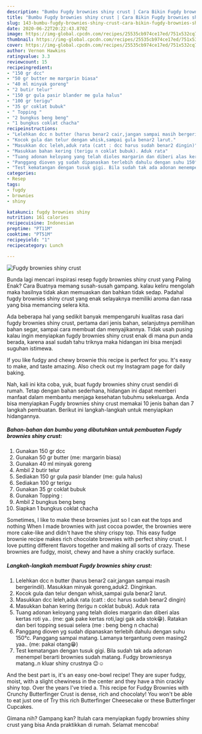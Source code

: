 ```yaml
---
description: "Bumbu Fugdy brownies shiny crust | Cara Bikin Fugdy brownies shiny crust Yang Sempurna"
title: "Bumbu Fugdy brownies shiny crust | Cara Bikin Fugdy brownies shiny crust Yang Sempurna"
slug: 143-bumbu-fugdy-brownies-shiny-crust-cara-bikin-fugdy-brownies-shiny-crust-yang-sempurna
date: 2020-06-22T20:22:43.870Z
image: https://img-global.cpcdn.com/recipes/25535cb974ce17ed/751x532cq70/fugdy-brownies-shiny-crust-foto-resep-utama.jpg
thumbnail: https://img-global.cpcdn.com/recipes/25535cb974ce17ed/751x532cq70/fugdy-brownies-shiny-crust-foto-resep-utama.jpg
cover: https://img-global.cpcdn.com/recipes/25535cb974ce17ed/751x532cq70/fugdy-brownies-shiny-crust-foto-resep-utama.jpg
author: Vernon Hawkins
ratingvalue: 3.3
reviewcount: 15
recipeingredient:
- "150 gr dcc"
- "50 gr butter me margarin biasa"
- "40 ml minyak goreng"
- "2 butir telur"
- "150 gr gula pasir blander me gula halus"
- "100 gr terigu"
- "35 gr coklat bubuk"
- " Topping "
- "2 bungkus beng beng"
- "1 bungkus coklat chacha"
recipeinstructions:
- "Lelehkan dcc n butter (harus benar2 cair,jangan sampai masih bergerindil). Masukkan minyak goreng,aduk2. Dinginkan."
- "Kocok gula dan telur dengan whisk,sampai gula benar2 larut."
- "Masukkan dcc leleh,aduk rata (catt : dcc harus sudah benar2 dingin)"
- "Masukkan bahan kering (terigu n coklat bubuk). Aduk rata"
- "Tuang adonan keloyang yang telah dioles margarin dan diberi alas kertas roti ya.. (me: gak pake kertas roti,lagi gak ada stok😁). Ratakan dan beri topping sesuai selera (me : beng beng n chacha)"
- "Panggang dioven yg sudah dipanaskan terlebih dahulu dengan suhu 150°c. Panggang sampai matang. Lamanya tergantung oven masing2 yaa.. (me: pakai otang😁)"
- "Test kematangan dengan tusuk gigi. Bila sudah tak ada adonan menempel berarti brownies sudah matang. Fudgy browniesnya matang..n kluar shiny crustnya 😉☺"
categories:
- Resep
tags:
- fugdy
- brownies
- shiny

katakunci: fugdy brownies shiny 
nutrition: 161 calories
recipecuisine: Indonesian
preptime: "PT11M"
cooktime: "PT51M"
recipeyield: "1"
recipecategory: Lunch

---
```



![Fugdy brownies shiny crust](https://img-global.cpcdn.com/recipes/25535cb974ce17ed/751x532cq70/fugdy-brownies-shiny-crust-foto-resep-utama.jpg)

Bunda lagi mencari inspirasi resep fugdy brownies shiny crust yang Paling Enak? Cara Buatnya memang susah-susah gampang. kalau keliru mengolah maka hasilnya tidak akan memuaskan dan bahkan tidak sedap. Padahal fugdy brownies shiny crust yang enak selayaknya memiliki aroma dan rasa yang bisa memancing selera kita.

Ada beberapa hal yang sedikit banyak mempengaruhi kualitas rasa dari fugdy brownies shiny crust, pertama dari jenis bahan, selanjutnya pemilihan bahan segar, sampai cara membuat dan menyajikannya. Tidak usah pusing kalau ingin menyiapkan fugdy brownies shiny crust enak di mana pun anda berada, karena asal sudah tahu triknya maka hidangan ini bisa menjadi suguhan istimewa.

If you like fudgy and chewy brownie this recipe is perfect for you. It&#39;s easy to make, and taste amazing. Also check out my Instagram page for daily baking.


Nah, kali ini kita coba, yuk, buat fugdy brownies shiny crust sendiri di rumah. Tetap dengan bahan sederhana, hidangan ini dapat memberi manfaat dalam membantu menjaga kesehatan tubuhmu sekeluarga. Anda bisa menyiapkan Fugdy brownies shiny crust memakai 10 jenis bahan dan 7 langkah pembuatan. Berikut ini langkah-langkah untuk menyiapkan hidangannya.

<!--inarticleads1-->

##### Bahan-bahan dan bumbu yang dibutuhkan untuk pembuatan Fugdy brownies shiny crust:

1. Gunakan 150 gr dcc
1. Gunakan 50 gr butter (me: margarin biasa)
1. Gunakan 40 ml minyak goreng
1. Ambil 2 butir telur
1. Sediakan 150 gr gula pasir blander (me: gula halus)
1. Sediakan 100 gr terigu
1. Gunakan 35 gr coklat bubuk
1. Gunakan  Topping :
1. Ambil 2 bungkus beng beng
1. Siapkan 1 bungkus coklat chacha


Sometimes, I like to make these brownies just so I can eat the tops and nothing When I made brownies with just cocoa powder, the brownies were more cake-like and didn&#39;t have the shiny crispy top. This easy fudge brownie recipe makes rich chocolate brownies with perfect shiny crust. I love putting different flavors together and making all sorts of crazy. These brownies are fudgy, moist, chewy and have a shiny crackly surface. 

<!--inarticleads2-->

##### Langkah-langkah membuat Fugdy brownies shiny crust:

1. Lelehkan dcc n butter (harus benar2 cair,jangan sampai masih bergerindil). Masukkan minyak goreng,aduk2. Dinginkan.
1. Kocok gula dan telur dengan whisk,sampai gula benar2 larut.
1. Masukkan dcc leleh,aduk rata (catt : dcc harus sudah benar2 dingin)
1. Masukkan bahan kering (terigu n coklat bubuk). Aduk rata
1. Tuang adonan keloyang yang telah dioles margarin dan diberi alas kertas roti ya.. (me: gak pake kertas roti,lagi gak ada stok😁). Ratakan dan beri topping sesuai selera (me : beng beng n chacha)
1. Panggang dioven yg sudah dipanaskan terlebih dahulu dengan suhu 150°c. Panggang sampai matang. Lamanya tergantung oven masing2 yaa.. (me: pakai otang😁)
1. Test kematangan dengan tusuk gigi. Bila sudah tak ada adonan menempel berarti brownies sudah matang. Fudgy browniesnya matang..n kluar shiny crustnya 😉☺


And the best part is, it&#39;s an easy one-bowl recipe! They are super fudgy, moist, with a slight chewiness in the center and they have a thin crackly shiny top. Over the years I&#39;ve tried a. This recipe for Fudgy Brownies with Crunchy Butterfinger Crust is dense, rich and chocolaty! You won&#39;t be able to eat just one of Try this rich Butterfinger Cheesecake or these Butterfinger Cupcakes. 

Gimana nih? Gampang kan? Itulah cara menyiapkan fugdy brownies shiny crust yang bisa Anda praktikkan di rumah. Selamat mencoba!
